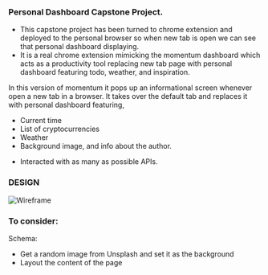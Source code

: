 ### Personal Dashboard Capstone Project.

- This capstone project has been turned to chrome extension and deployed to the personal browser so when new tab is open we can see that personal dashboard displaying.
- It is a real chrome extension mimicking the momentum dashboard which acts as a productivity tool replacing new tab page with personal dashboard featuring todo, weather, and inspiration.

In this version of momentum it pops up an informational screen whenever open a new tab in a browser. It takes over the default tab and replaces it with personal dashboard featuring,

- Current time
- List of cryptocurrencies
- Weather
- Background image, and info about the author.

* Interacted with as many as possible APIs.

### DESIGN

![Wireframe](./public/images/personal-dashboard.png)

### To consider:

Schema:

- Get a random image from Unsplash and set it as the background
- Layout the content of the page
